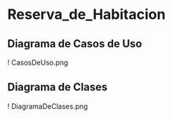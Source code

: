# Reserva_de_Habitacion 

## Diagrama de Casos de Uso 
! CasosDeUso.png

## Diagrama de Clases
! DiagramaDeClases.png
